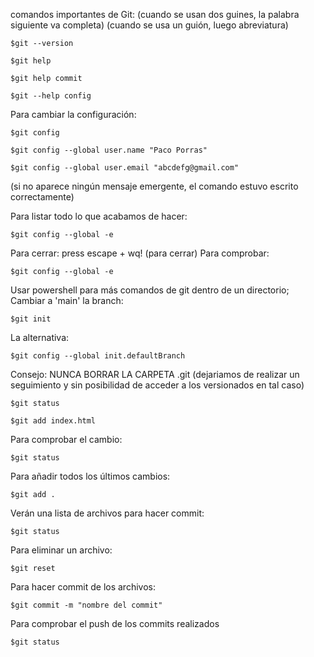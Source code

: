 comandos importantes de Git:
(cuando se usan dos guines, la palabra siguiente va completa)
(cuando se usa un guión, luego abreviatura)
<pre><code>$git --version</pre></code>
<pre><code>$git help</pre></code>
<pre><code>$git help commit</pre></code>
<pre><code>$git --help config</pre></code>

Para cambiar la configuración:
<pre><code>$git config</pre></code>
<pre><code>$git config --global user.name "Paco Porras"</pre></code>
<pre><code>$git config --global user.email "abcdefg@gmail.com"</pre></code>

(si no aparece ningún mensaje emergente, el comando estuvo escrito correctamente)

Para listar todo lo que acabamos de hacer:
<pre><code>$git config --global -e</pre></code>

Para cerrar:
press escape + wq! (para cerrar)
Para comprobar:
<pre><code>$git config --global -e</pre></code>

Usar powershell para más comandos de git dentro de un directorio;
Cambiar a 'main' la branch:
<pre><code>$git init</pre></code>

La alternativa:
<pre><code>$git config --global init.defaultBranch <name></pre></code>

Consejo:
NUNCA BORRAR LA CARPETA .git (dejariamos de realizar un seguimiento y sin posibilidad de acceder a los versionados en tal caso)

<pre><code>$git status</pre></code>
<pre><code>$git add index.html</pre></code>

Para comprobar el cambio:
<pre><code>$git status</pre></code>

Para añadir todos los últimos cambios:
<pre><code>$git add .</pre></code>

Verán una lista de archivos para hacer commit:
<pre><code>$git status</pre></code>

Para eliminar un archivo:
<pre><code>$git reset <name></pre></code>

Para hacer commit de los archivos:
<pre><code>$git commit -m "nombre del commit"</pre></code>
Para comprobar el push de los commits realizados
<pre><code>$git status</pre></code>
